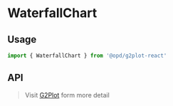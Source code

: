 # WaterfallChart

## Usage

```ts
import { WaterfallChart } from '@opd/g2plot-react'
```

## API

<API id="WaterfallChart"></API>

> Visit [G2Plot](https://g2plot.antv.antgroup.com/api/plot-api) form more detail
